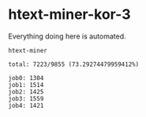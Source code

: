# htext-miner-kor-3

Everything doing here is automated.

```
htext-miner

total: 7223/9855 (73.29274479959412%)

job0: 1304
job1: 1514
job2: 1425
job3: 1559
job4: 1421
```